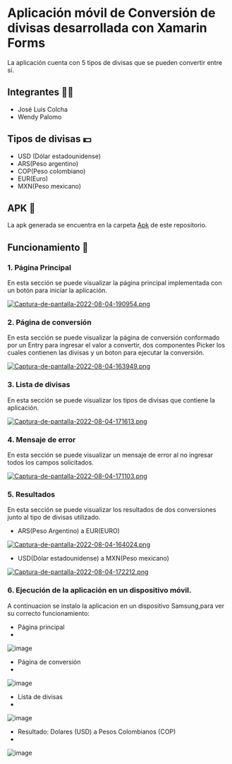 # Aplicación móvil de Conversión de divisas desarrollada con Xamarin Forms
La aplicación cuenta con 5 tipos de divisas que se pueden convertir entre sí.

## Integrantes :frowning_man:
- José Luis Colcha
- Wendy Palomo

## Tipos de divisas :dollar:
- USD (Dólar estadounidense)
- ARS(Peso argentino)
- COP(Peso colombiano)
- EUR(Euro)
- MXN(Peso mexicano)

## APK :iphone:

La apk generada se encuentra en la carpeta [Apk](https://github.com/JoseLuisColcha/Currency-Converter-App/tree/master/Apk) de este repositorio.

## Funcionamiento 📌 

### 1. Página Principal

En esta sección se puede visualizar la página principal implementada con un botón para iniciar la aplicación.

[![Captura-de-pantalla-2022-08-04-190954.png](https://i.postimg.cc/BZhRMv2y/Captura-de-pantalla-2022-08-04-190954.png)](https://postimg.cc/CdqvKSPH)


### 2. Página de conversión
 
En esta sección se puede visualizar la página de conversión conformado por un Entry para ingresar el valor a convertir, dos componentes Picker los cuales contienen las divisas y un boton para ejecutar la conversión.

[![Captura-de-pantalla-2022-08-04-163949.png](https://i.postimg.cc/5tm2FpBC/Captura-de-pantalla-2022-08-04-163949.png)](https://postimg.cc/qtzTPsZJ)

### 3. Lista de divisas

En esta sección se puede visualizar los tipos de divisas que contiene la aplicación.

[![Captura-de-pantalla-2022-08-04-171613.png](https://i.postimg.cc/wMnwcXXX/Captura-de-pantalla-2022-08-04-171613.png)](https://postimg.cc/zHSwqRPv)

### 4. Mensaje de error

En esta sección se puede visualizar un mensaje de error al no ingresar todos los campos solicitados.

[![Captura-de-pantalla-2022-08-04-171103.png](https://i.postimg.cc/2689z8jZ/Captura-de-pantalla-2022-08-04-171103.png)](https://postimg.cc/Z92xHmdb)


### 5. Resultados

En esta sección se puede visualizar los resultados de dos conversiones junto al tipo de divisas utilizado.

- ARS(Peso Argentino) a EUR(EURO)

[![Captura-de-pantalla-2022-08-04-164024.png](https://i.postimg.cc/598gZCSR/Captura-de-pantalla-2022-08-04-164024.png)](https://postimg.cc/mh279hqY)

- USD(Dólar estadounidense) a MXN(Peso mexicano)

[![Captura-de-pantalla-2022-08-04-172212.png](https://i.postimg.cc/GtppJYLm/Captura-de-pantalla-2022-08-04-172212.png)](https://postimg.cc/gXfdGxLC)

### 6. Ejecución de la aplicación en un dispositivo móvil.

A continuacion se instalo la aplicacion en un dispositivo Samsung,para ver su correcto funcionamiento:

- Página principal
-
![image](https://user-images.githubusercontent.com/58180852/182993899-7238064d-f157-46ee-8425-efeddc440c9d.png)

- Página de conversión
- 
![image](https://user-images.githubusercontent.com/58180852/182994092-597823bb-e8ef-4826-a693-1521cb8c2f69.png)

- Lista de divisas
- 
![image](https://user-images.githubusercontent.com/58180852/182994262-7844b69d-ddee-4478-bed9-1633a5159aa4.png)

- Resultado: Dolares (USD) a Pesos Colombianos (COP)
- 
![image](https://user-images.githubusercontent.com/58180852/182994368-58375aa2-53fe-4fe3-bdd4-d4079cb3c63e.png)





